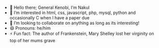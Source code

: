 - 👋 Hello there; General Kenobi, I’m Nakul
- 👀 I’m interested in html, css, javascript, php, mysql, python and occasionally C when I have a paper due
- 💞️ I’m looking to collaborate on anything as long as its interesting!
- 😄 Pronouns: he/him
- ⚡ Fun fact: The author of Frankenstein, Mary Shelley lost her virginity on top of her mums grave

<!---
drachmacollector/drachmacollector is a ✨ special ✨ repository because its `README.md` (this file) appears on your GitHub profile.
You can click the Preview link to take a look at your changes.
--->
